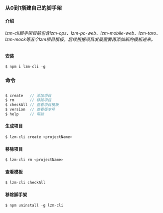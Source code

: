 <!--
 * @Author       : 李才人
 * @Date         : 2020-09-07 19:00:04
 * @LastEditors  : 李才人(7737841@qq.com)
 * @LastEditTime : 2020-10-15 14:43:00
 * @FilePath     : /blog/EvernoteWeb/从0到1搭建自己的脚手架.md
-->
### 从0到1搭建自己的脚手架

#### 介绍

###### lzm-cli脚手架目前包含lzm-ops、lzm-pc-web、lzm-mobile-web、lzm-taro、lzm-mock等五个lzm项目模板，后续根据项目发展需要再添加新的模板进来。

#### 安装

```javascript
$ npm i lzm-cli -g
```

### 命令



```javascript

$ create   // 添加项目
$ rm       // 移除项目
$ checkAll // 查看项目模板
$ version  // 查看版本号 
$ help     // 帮助

```

#### 生成项目
```javascript
$ lzm-cli create <projectName>
```
#### 移除项目
```javascript
$ lzm-cli rm <projectName>
```
#### 查看模板
```javascript
$ lzm-cli checkAll
```

#### 移除脚手架

```javascript
$ npm uninstall -g lzm-cli
```
